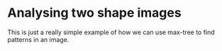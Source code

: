 # Analysing two shape images

This is just a really simple example of how we can use max-tree to find patterns in an image.
